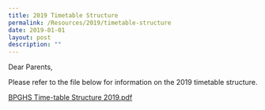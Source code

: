 ```yaml
---
title: 2019 Timetable Structure
permalink: /Resources/2019/timetable-structure
date: 2019-01-01
layout: post
description: ""
---
```

Dear Parents,

  

Please refer to the file below for information on the 2019 timetable structure.

  

[BPGHS Time-table Structure 2019.pdf](https://www-bpghs-moe-edu-sg-admin.cwp.sg/qql/slot/u148/BPGHS%202019/Announcements%20&%20Updates/2019%20Timetable%20Structure/BPGHS%20Time-table%20Structure%202019.pdf)